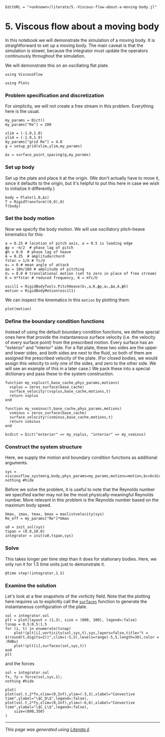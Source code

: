 ```@meta
EditURL = "<unknown>/literate/5.-Viscous-flow-about-a-moving-body.jl"
```

# 5. Viscous flow about a moving body
In this notebook we will demonstrate the simulation of a moving body. It is straightforward
to set up a moving body. The main caveat is that the simulation is slower,
because the integrator must update the operators continuously throughout the simulation.

We will demonstrate this on an oscillating flat plate.

````@example 5.-Viscous-flow-about-a-moving-body
using ViscousFlow
````

````@example 5.-Viscous-flow-about-a-moving-body
using Plots
````

### Problem specification and discretization
For simplicity, we will not create a free stream in this problem. Everything
here is the usual.

````@example 5.-Viscous-flow-about-a-moving-body
my_params = Dict()
my_params["Re"] = 200
````

````@example 5.-Viscous-flow-about-a-moving-body
xlim = (-1.0,1.0)
ylim = (-1.0,1.0)
my_params["grid Re"] = 4.0
g = setup_grid(xlim,ylim,my_params)

Δs = surface_point_spacing(g,my_params)
````

### Set up body
Set up the plate and place it at the origin. (We don't actually have
to move it, since it defaults to the origin, but it's helpful to put
this here in case we wish to initialize it differently.)

````@example 5.-Viscous-flow-about-a-moving-body
body = Plate(1.0,Δs)
T = RigidTransform((0,0),0)
T(body)
````

### Set the body motion
Now we specify the body motion. We will use oscillatory pitch-heave kinematics for this:

````@example 5.-Viscous-flow-about-a-moving-body
a = 0.25 # location of pitch axis, a = 0.5 is leading edge
ϕp = -π/2  # phase lag of pitch
ϕh = 0.0  # phase lag of heave
A = 0.25  # amplitude/chord
fstar = 1/π # fc/U
α₀ = 0 # mean angle of attack
Δα = 10π/180 # amplitude of pitching
U₀ = 0.0 # translational motion (set to zero in place of free stream)
K = π*fstar # reduced frequency, K = πfc/U

oscil1 = RigidBodyTools.PitchHeave(U₀,a,K,ϕp,α₀,Δα,A,ϕh)
motion = RigidBodyMotion(oscil1)
````

We can inspect the kinematics in this `motion` by plotting them:

````@example 5.-Viscous-flow-about-a-moving-body
plot(motion)
````

### Define the boundary condition functions
Instead of using the default boundary condition functions, we define
special ones here that provide the instantaneous surface velocity (i.e. the velocity
of every surface point) from the prescribed
motion. Every surface has an "exterior" and "interior" side. For
a flat plate, these two sides are the upper and lower sides, and both sides
are next to the fluid, so both of them are assigned the prescribed velocity
of the plate. (For closed bodies, we would assign this velocity to only
one of the sides, and zero to the other side. We will see an example of this in a later case.)
We pack these into a special dictionary and
pass these to the system construction.

````@example 5.-Viscous-flow-about-a-moving-body
function my_vsplus(t,base_cache,phys_params,motions)
  vsplus = zeros_surface(base_cache)
  surface_velocity!(vsplus,base_cache,motions,t)
  return vsplus
end

function my_vsminus(t,base_cache,phys_params,motions)
  vsminus = zeros_surface(base_cache)
  surface_velocity!(vsminus,base_cache,motions,t)
  return vsminus
end

bcdict = Dict("exterior" => my_vsplus, "interior" => my_vsminus)
````

### Construct the system structure
Here, we supply the motion and boundary condition functions as additional arguments.

````@example 5.-Viscous-flow-about-a-moving-body
sys = viscousflow_system(g,body,phys_params=my_params,motions=motion,bc=bcdict);
nothing #hide
````

Before we solve the problem, it is useful to note that the Reynolds number
we specified earlier may not be the most physically-meaningful Reynolds number.
More relevant in this problem is the Reynolds number based on the maximum
body speed.

````@example 5.-Viscous-flow-about-a-moving-body
Umax, imax, tmax, bmax = maxlistvelocity(sys)
Re_eff = my_params["Re"]*Umax
````

````@example 5.-Viscous-flow-about-a-moving-body
u0 = init_sol(sys)
tspan = (0.0,10.0)
integrator = init(u0,tspan,sys)
````

### Solve
This takes longer per time step than it does for stationary bodies. Here, we only
run it for 1.5 time units just to demonstrate it.

````@example 5.-Viscous-flow-about-a-moving-body
@time step!(integrator,1.5)
````

### Examine the solution
Let's look at a few snapshots of the vorticity field. Note that the
plotting here requires us to explicitly call the [`surfaces`](@ref)
function to generate the instantaneous configuration of the plate.

````@example 5.-Viscous-flow-about-a-moving-body
sol = integrator.sol
plt = plot(layout = (1,3), size = (800, 300), legend=:false)
tsnap = 0.5:0.5:1.5
for (i, t) in enumerate(tsnap)
    plot!(plt[i],vorticity(sol,sys,t),sys,layers=false,title="t = $(round(t,digits=2))",clim=(-5,5),levels=range(-5,5,length=30),color = :RdBu)
    plot!(plt[i],surfaces(sol,sys,t))
end
plt
````

and the forces

````@example 5.-Viscous-flow-about-a-moving-body
sol = integrator.sol
fx, fy = force(sol,sys,1);
nothing #hide
````

````@example 5.-Viscous-flow-about-a-moving-body
plot(
plot(sol.t,2*fx,xlim=(0,Inf),ylim=(-3,3),xlabel="Convective time",ylabel="\$C_D\$",legend=:false),
plot(sol.t,2*fy,xlim=(0,Inf),ylim=(-6,6),xlabel="Convective time",ylabel="\$C_L\$",legend=:false),
    size=(800,350)
)
````

---

*This page was generated using [Literate.jl](https://github.com/fredrikekre/Literate.jl).*


